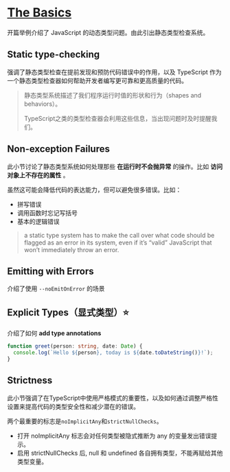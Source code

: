 # [The Basics](https://www.typescriptlang.org/docs/handbook/2/basic-types.html)

开篇举例介绍了 JavaScript 的动态类型问题。由此引出静态类型检查系统。

## Static type-checking

强调了静态类型检查在提前发现和预防代码错误中的作用，以及 TypeScript 作为一个静态类型检查器如何帮助开发者编写更可靠和更高质量的代码。

> 静态类型系统描述了我们程序运行时值的形状和行为（shapes and behaviors）。
>
> TypeScript之类的类型检查器会利用这些信息，当出现问题时及时提醒我们。

## Non-exception Failures

此小节讨论了静态类型系统如何处理那些 __在运行时不会抛异常__ 的操作。比如 __访问对象上不存在的属性__ 。

虽然这可能会降低代码的表达能力，但可以避免很多错误。比如：

- 拼写错误
- 调用函数时忘记写括号
- 基本的逻辑错误


> a static type system has to make the call over what code should be flagged as an error in its system, even if it’s “valid” JavaScript that won’t immediately throw an error.

## Emitting with Errors

介绍了使用 `--noEmitOnError` 的场景

## Explicit Types（显式类型）⭐

介绍了如何 __add type annotations__

```ts
function greet(person: string, date: Date) {
  console.log(`Hello ${person}, today is ${date.toDateString()}!`);
}
```

## Strictness
此小节强调了在TypeScript中使用严格模式的重要性，以及如何通过调整严格性设置来提高代码的类型安全性和减少潜在的错误。

两个最重要的标志是`noImplicitAny`和`strictNullChecks`。

- 打开 noImplicitAny 标志会对任何类型被隐式推断为 any 的变量发出错误提示。
- 启用 strictNullChecks 后, null 和 undefined 各自拥有类型，不能再赋给其他类型变量。
